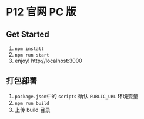 # P12 官网 PC 版

## Get Started

1. `npm install`
2. `npm run start`
3. enjoy! http://localhost:3000

## 打包部署

1. `package.json`中的 `scripts` 确认 `PUBLIC_URL` 环境变量
2. `npm run build`
3. 上传 build 目录
